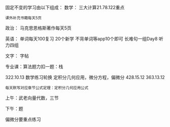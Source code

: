 固定不变的学习由以下组成：
数学：
	三大计算21.78.122重点

	课外补充书籍每天5页


政治：
	马克思恩格斯著作每天5页

英语：
	单词每天100复习
	20个新学
	不背单词等app10个即可
	长难句一组Day8
	听力四组

文字：
	字帖

专业课：算法题力扣一题：栈

322.10.13
	数学练习轮换 定积分几何应用，微分方程，偏微分
428.15.12       363.13.12

	每天默写对应章节公式定理：定积分几何应用公式

上午：武老向量代数，三节

下午：题

偏微分要重点练习



